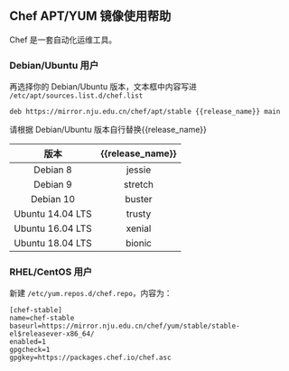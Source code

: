 ## Chef APT/YUM 镜像使用帮助

Chef 是一套自动化运维工具。

### Debian/Ubuntu 用户

再选择你的 Debian/Ubuntu 版本，文本框中内容写进 `/etc/apt/sources.list.d/chef.list`

```
deb https://mirror.nju.edu.cn/chef/apt/stable {{release_name}} main
```

请根据 Debian/Ubuntu 版本自行替换{{release_name}}

|  版本 | {{release_name}} | 
| :----: | :----: | 
| Debian 8   |  jessie         | 
| Debian 9   |  stretch        | 
| Debian 10  |  buster         | 
| Ubuntu 14.04 LTS | trusty |
| Ubuntu 16.04 LTS | xenial |
| Ubuntu 18.04 LTS | bionic |

### RHEL/CentOS 用户

新建 `/etc/yum.repos.d/chef.repo`，内容为：

```
[chef-stable]
name=chef-stable
baseurl=https://mirror.nju.edu.cn/chef/yum/stable/stable-el$releasever-x86_64/
enabled=1
gpgcheck=1
gpgkey=https://packages.chef.io/chef.asc
```
